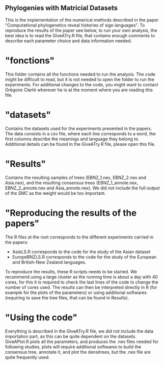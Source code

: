 ## Phylogenies with Matricial Datasets

This is the implementation of the numerical methods described in the paper "Computational phylogenetics reveal histories of sign languages". To reproduce the results of the paper see below, to run your own analysis, the best idea is to read the GiveATry.R file, that contains enough comments to describe each parameter choice and data information needed.

# "fonctions"

This folder contains all the functions needed to run the analysis. The code might be difficult to read, but it is not needed to open the folder to run the experiments. For additional changes to the code, you might want to contact Grégoire Clarté wherever he is at the moment where you are reading this file.

# "datasets"

Contains the datasets used for the experiments presented in the papers. The data consists in a csv file, where each line corresponds to a word, the first columns describe the meanings and language they belong to. Additional details can be found in the GiveATry.R file, please open this file.

# "Results"

Contains the resulting samples of trees (EBNZ_1.nex, EBNZ_2.nex and Asia.nex), and the resulting consensus trees (EBNZ_1_annote.nex, EBNZ_2_annote.nex and Asia_annote.nex). We did not include the full output of the SMC as the weight would be too important.

# "Reproducing the results of the papers"

The R files at the root corresponds to the different experiments carried in the papers:
- AsieLS.R corresponds to the code for the study of the Asian dataset
- EuropeBNZLS.R corresponds to the code for the study of the European and British-New Zealand languages.

To reproduce the results, these R scripts needs to be started. We recommend using a large cluster as the running time is about a day with 40 cores, for this it is required to check the last lines of the code to change the number of cores used. The results can then be interpreted directly in R (for example for the plots of the parameters) or using additional softwares (requiring to save the tree files, that can be found in Results).

# "Using the code"

Everything is described in the GiveATry.R file, we did not include the data importation part, as this can be quite dependent on the datasets.
GiveAPlot.R plots all the parameters, and produces the .nex files needed for following studies, plots will require additional softwares to build the consensus tree, annotate it, and plot the densitrees, but the .nex file are quite frequently used.

